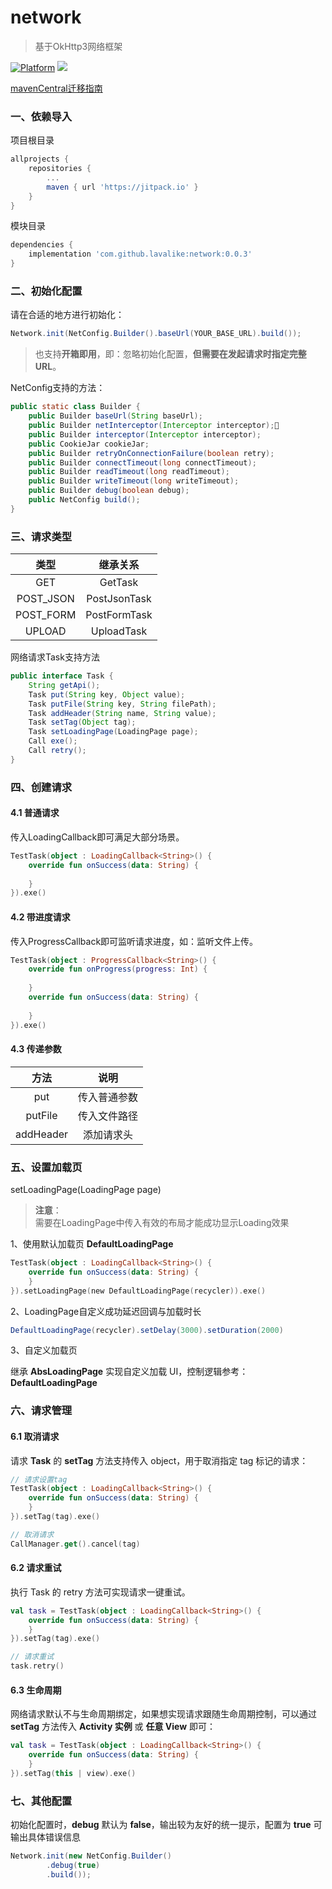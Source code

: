 # network

> 基于OkHttp3网络框架

[![Platform](https://p0-xtjj-private.juejin.cn/tos-cn-i-73owjymdk6/4cd5360d82f04d97bff4bcd018d907a1~tplv-73owjymdk6-jj-mark:0:0:0:0:q75.awebp?policy=eyJ2bSI6MywidWlkIjoiMjUwNjU0MjI0MDI0Nzk0MyJ9\&rk3s=e9ecf3d6\&x-orig-authkey=f32326d3454f2ac7e96d3d06cdbb035152127018\&x-orig-expires=1722408299\&x-orig-sign=fq4bVV7ED7UmKRmM%2Fm%2BsgN20CyY%3D)](https://www.android.com)
[![](https://p0-xtjj-private.juejin.cn/tos-cn-i-73owjymdk6/f6bb05c4eb1d47c1b613af0855246d9b~tplv-73owjymdk6-jj-mark:0:0:0:0:q75.awebp?policy=eyJ2bSI6MywidWlkIjoiMjUwNjU0MjI0MDI0Nzk0MyJ9\&rk3s=e9ecf3d6\&x-orig-authkey=f32326d3454f2ac7e96d3d06cdbb035152127018\&x-orig-expires=1722408299\&x-orig-sign=SrulS27FeiGfYIMCY6oOgWBAH4Y%3D)](https://jitpack.io/#lavalike/network)

[mavenCentral迁移指南](MAVEN_CONFIG.md)

### 一、依赖导入

项目根目录

```gradle
allprojects {
	repositories {
		...
		maven { url 'https://jitpack.io' }
	}
}
```

模块目录

```gradle
dependencies {
	implementation 'com.github.lavalike:network:0.0.3'
}
```

### 二、初始化配置

请在合适的地方进行初始化：

```java
Network.init(NetConfig.Builder().baseUrl(YOUR_BASE_URL).build());
```

> 也支持**开箱即用**，即：忽略初始化配置，**但需要在发起请求时指定完整 URL**。

NetConfig支持的方法：

```java
public static class Builder {
    public Builder baseUrl(String baseUrl);
    public Builder netInterceptor(Interceptor interceptor);
    public Builder interceptor(Interceptor interceptor);
    public CookieJar cookieJar;
    public Builder retryOnConnectionFailure(boolean retry);
    public Builder connectTimeout(long connectTimeout);
    public Builder readTimeout(long readTimeout);
    public Builder writeTimeout(long writeTimeout);
    public Builder debug(boolean debug);
    public NetConfig build();
}
```

### 三、请求类型

|     类型     |     继承关系     |
| :--------: | :----------: |
|     GET    |    GetTask   |
| POST\_JSON | PostJsonTask |
| POST\_FORM | PostFormTask |
|   UPLOAD   |  UploadTask  |

网络请求Task支持方法

```java
public interface Task {
    String getApi();
    Task put(String key, Object value);
    Task putFile(String key, String filePath);
    Task addHeader(String name, String value);
    Task setTag(Object tag);
    Task setLoadingPage(LoadingPage page);
    Call exe();
    Call retry();
}
```

### 四、创建请求
#### 4.1 普通请求

传入LoadingCallback即可满足大部分场景。

```kotlin
TestTask(object : LoadingCallback<String>() {
    override fun onSuccess(data: String) {
    
    }
}).exe()
```

#### 4.2 带进度请求

传入ProgressCallback即可监听请求进度，如：监听文件上传。

```kotlin
TestTask(object : ProgressCallback<String>() {
    override fun onProgress(progress: Int) {
    
    }
    override fun onSuccess(data: String) {
    
    }
}).exe()
```

#### 4.3 传递参数
| 方法 | 说明 |
| :----: | :----: |
| put | 传入普通参数 |
| putFile | 传入文件路径 |
| addHeader | 添加请求头 |


### 五、设置加载页

setLoadingPage(LoadingPage page)

> **注意**：\
> 需要在LoadingPage中传入有效的布局才能成功显示Loading效果

1、使用默认加载页 **DefaultLoadingPage**

```kotlin
TestTask(object : LoadingCallback<String>() {
    override fun onSuccess(data: String) {
    }
}).setLoadingPage(new DefaultLoadingPage(recycler)).exe()
```

2、LoadingPage自定义成功延迟回调与加载时长

```java
DefaultLoadingPage(recycler).setDelay(3000).setDuration(2000)
```

3、自定义加载页

继承 **AbsLoadingPage** 实现自定义加载 UI，控制逻辑参考：**DefaultLoadingPage**

### 六、请求管理

#### 6.1 取消请求

请求 **Task** 的 **setTag** 方法支持传入 object，用于取消指定 tag 标记的请求：

```kotlin
// 请求设置tag
TestTask(object : LoadingCallback<String>() {
    override fun onSuccess(data: String) {
    }
}).setTag(tag).exe()

// 取消请求
CallManager.get().cancel(tag)
```

#### 6.2 请求重试

执行 Task 的 retry 方法可实现请求一键重试。

```kotlin
val task = TestTask(object : LoadingCallback<String>() {
    override fun onSuccess(data: String) {
    }
}).setTag(tag).exe()

// 请求重试
task.retry()
```

#### 6.3 生命周期

网络请求默认不与生命周期绑定，如果想实现请求跟随生命周期控制，可以通过 **setTag** 方法传入 **Activity 实例** 或 **任意 View** 即可：

``` kotlin
val task = TestTask(object : LoadingCallback<String>() {
    override fun onSuccess(data: String) {
    }
}).setTag(this | view).exe()
```


### 七、其他配置

初始化配置时，**debug** 默认为 **false**，输出较为友好的统一提示，配置为 **true** 可输出具体错误信息

```java
Network.init(new NetConfig.Builder()
        .debug(true)
        .build());
```
